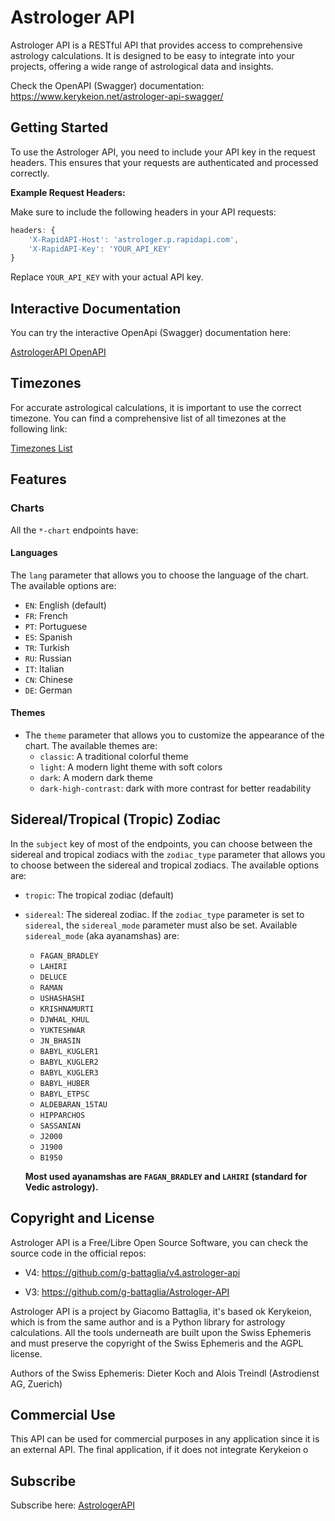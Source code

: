 # Astrologer API

Astrologer API is a RESTful API that provides access to comprehensive astrology calculations. It is designed to be easy to integrate into your projects, offering a wide range of astrological data and insights.

Check the OpenAPI (Swagger) documentation:
<a href="https://www.kerykeion.net/astrologer-api-swagger/" target="_blank">https://www.kerykeion.net/astrologer-api-swagger/</a>

## Getting Started

To use the Astrologer API, you need to include your API key in the request headers. This ensures that your requests are authenticated and processed correctly.

**Example Request Headers:**

Make sure to include the following headers in your API requests:

```javascript
headers: {
    'X-RapidAPI-Host': 'astrologer.p.rapidapi.com',
    'X-RapidAPI-Key': 'YOUR_API_KEY'
}
```

Replace `YOUR_API_KEY` with your actual API key.

## Interactive Documentation

You can try the interactive OpenApi (Swagger) documentation here:

<a href="https://www.kerykeion.net/astrologer-api-swagger/" target="_blank">AstrologerAPI OpenAPI</a>

## Timezones

For accurate astrological calculations, it is important to use the correct timezone. You can find a comprehensive list of all timezones at the following link:

<a href="https://en.wikipedia.org/wiki/List_of_tz_database_time_zones" target="_blank">Timezones List</a>

## Features

### Charts

All the `*-chart` endpoints have:

#### Languages

The `lang` parameter that allows you to choose the language of the chart. The available options are:

- `EN`: English (default)
- `FR`: French
- `PT`: Portuguese
- `ES`: Spanish
- `TR`: Turkish
- `RU`: Russian
- `IT`: Italian
- `CN`: Chinese
- `DE`: German

#### Themes

- The `theme` parameter that allows you to customize the appearance of the chart. The available themes are:
  - `classic`: A traditional colorful theme
  - `light`: A modern light theme with soft colors
  - `dark`: A modern dark theme
  - `dark-high-contrast`: dark with more contrast for better readability

## Sidereal/Tropical (Tropic) Zodiac

In the `subject` key of most of the endpoints, you can choose between the sidereal and tropical zodiacs with the `zodiac_type` parameter that allows you to choose between the sidereal and tropical zodiacs. The available options are:

- `tropic`: The tropical zodiac (default)
- `sidereal`: The sidereal zodiac. If the `zodiac_type` parameter is set to `sidereal`, the `sidereal_mode` parameter must also be set.
  Available `sidereal_mode` (aka ayanamshas) are:

  - `FAGAN_BRADLEY`
  - `LAHIRI`
  - `DELUCE`
  - `RAMAN`
  - `USHASHASHI`
  - `KRISHNAMURTI`
  - `DJWHAL_KHUL`
  - `YUKTESHWAR`
  - `JN_BHASIN`
  - `BABYL_KUGLER1`
  - `BABYL_KUGLER2`
  - `BABYL_KUGLER3`
  - `BABYL_HUBER`
  - `BABYL_ETPSC`
  - `ALDEBARAN_15TAU`
  - `HIPPARCHOS`
  - `SASSANIAN`
  - `J2000`
  - `J1900`
  - `B1950`

  **Most used ayanamshas are `FAGAN_BRADLEY` and `LAHIRI` (standard for Vedic astrology).**

## Copyright and License

Astrologer API is a Free/Libre Open Source Software, you can check the source code in the official repos:

- V4: https://github.com/g-battaglia/v4.astrologer-api

- V3: https://github.com/g-battaglia/Astrologer-API

Astrologer API is a project by Giacomo Battaglia, it's based ok Kerykeion, which is from the same author and is a Python library for astrology calculations. All the tools underneath are built upon the Swiss Ephemeris and must preserve the copyright of the Swiss Ephemeris and the AGPL license.

Authors of the Swiss Ephemeris: Dieter Koch and Alois Treindl (Astrodienst AG, Zuerich)

## Commercial Use

This API can be used for commercial purposes in any application since it is an external API. The final application, if it does not integrate Kerykeion o

## Subscribe

Subscribe here: [AstrologerAPI](https://rapidapi.com/gbattaglia/api/astrologer/pricing)

